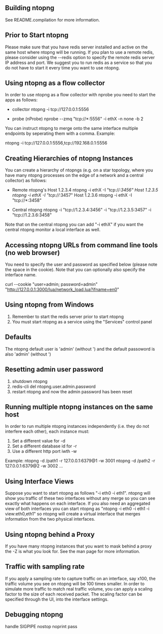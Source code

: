 Building ntopng
---------------
See README.compilation for more information.

Prior to Start ntopng
---------------------
Please make sure that you have redis server installed and active on the same host
where ntopng will be running. If you plan to use a remote redis, please consider
using the --redis option to specify the remote redis server IP address and port.
We suggest you to run redis as a service so that you do not have to start it
every time you want to use ntopng.


Using ntopng as a flow collector
--------------------------------
In order to use ntopng as a flow collector with nprobe you need to start the
apps as follows:

- collector
  ntopng -i tcp://127.0.0.1:5556

- probe (nProbe)
nprobe --zmq "tcp://*:5556" -i ethX -n none -b 2

You can instruct ntopng to merge onto the same interface multiple endpoints by
seperating them with a comma. Example:

ntopng -i tcp://127.0.0.1:5556,tcp://192.168.0.1:5556


Creating Hierarchies of ntopng Instances
----------------------------------------
You can create a hierarchy of ntopngs (e.g. on a star topology, where you have many
ntopng processes on the edge of a network and a central collector) as follows:

- Remote ntopng's
  Host 1.2.3.4		ntopng -i ethX -I "tcp://*:3456"
  Host 1.2.3.5		ntopng -i ethX -I "tcp://*:3457"
  Host 1.2.3.6		ntopng -i ethX -I "tcp://*:3458"

- Central ntopng
  ntopng -i "tcp://1.2.3.4:3456" -i "tcp://1.2.3.5:3457" -i "tcp://1.2.3.6:3458"

Note that on the central ntopng you can add "-i ethX" if you want the central ntopng
monitor a local interface as well.


Accessing ntopng URLs from command line tools (no web browser)
--------------------------------------------------------------
You need to specify the user and password as specified below (please note the space in the cookie).
Note that you can optionally also specify the interface name.

curl --cookie "user=admin; password=admin" "http://127.0.0.1:3000/lua/network_load.lua?ifname=en0"


Using ntopng from Windows
-------------------------
1. Remember to start the redis server prior to start ntopng
2. You must start ntopng as a service using the "Services" control panel


Defaults
--------
The ntopng default user is 'admin' (without ') and the default
passoword is also 'admin' (without ')


Resetting admin user password
-----------------------------
1. shutdown ntopng
2. redis-cli del ntopng.user.admin.password
3. restart ntopng and now the admin password has been reset


Running multiple ntopng instances on the same host
--------------------------------------------------
In order to run multiple ntopng instances independently (i.e.
they do not interfere each other), each instance must:
1. Set a different value for -d
2. Set a different database id for -r
3. Use a different http port iwth -w

Example:
ntopng -d /path1 -r 127.0.0.1:6379@1 -w 3001
ntopng -d /path2 -r 127.0.0.1:6379@2 -w 3002
...

Using Interface Views
---------------------
Suppose you want to start ntopng as follows "-i eth0 -i eth1". ntopng will show you traffic
of these two interfaces without any merge so you can see exactly what happens on each interface.
If you also need an aggregated view of both interfaces you can start ntopng
as "ntopng -i eth0 -i eth1 -i view:eth0,eth1" so ntopng will create a virtual interface
that merges information from the two physical interfaces.

Using ntopng behind a Proxy
---------------------------
If you have many ntopng instances that you want to mask behind a proxy the
-Z is what you look for. See the man page for more information.

Traffic with sampling rate
--------------------------
If you apply a sampling rate to capture traffic on an interface, say x100, the
traffic volume you see on ntopng will be 100 times smaller.
In order to simulate more traffic to match real traffic volume, you can apply a
scaling factor to the size of each received packet. The scaling factor can
be specified through the UI, into the interface settings.

Debugging ntopng
----------------
handle SIGPIPE nostop noprint pass
